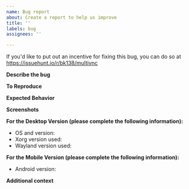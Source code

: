 ```yaml
---
name: Bug report
about: Create a report to help us improve
title: ''
labels: bug
assignees: ''

---
```


If you'd like to put out an incentive for fixing this bug, you can do so at https://issuehunt.io/r/bk138/multivnc

**Describe the bug**
<!-- A clear and concise description of what the bug is. -->

**To Reproduce**
<!-- Steps to reproduce the behavior:
1. Go to '...'
2. Click on '....'
3. Scroll down to '....'
4. See error
-->

**Expected Behavior**
<!-- A clear and concise description of what you expected to happen. -->

**Screenshots**
<!-- If applicable, add screenshots to help explain your problem. -->

**For the Desktop Version (please complete the following information):**
 - OS and version:
 - Xorg version used:
 - Wayland version used:

**For the Mobile Version (please complete the following information):**
 - Android version:

**Additional context**
<!-- Add any other context about the problem here. -->
